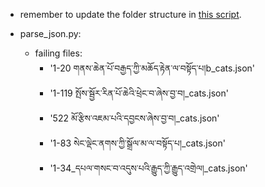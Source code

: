- remember to update the folder structure in [this script](0-0-folder_structure_setup.py).

- parse_json.py:
    - failing files:
        - '1-20 གནས་ཆེན་པོ་བརྒྱད་ཀྱི་མཆོད་རྟེན་ལ་བསྟོད་པ།b_cats.json'
        - '1-119 སྤོས་སྦྱོར་རིན་པོ་ཆེའི་ཕྲེང་བ་ཞེས་བྱ་བ།_cats.json'
        - '522 མོ་རྩིས་འཇམ་པའི་དབྱངས་ཞེས་བྱ་བ།_cats.json'
        - '1-83 སེང་ལྡེང་ནགས་ཀྱི་སྒྲོལ་མ་ལ་བསྟོད་པ།_cats.json'
        - '1-34_དཔལ་གསང་བ་འདུས་པའི་རྒྱུད་ཀྱི་རྒྱུད་འགྲེལ།_cats.json'
